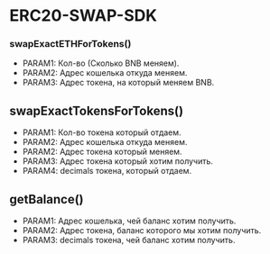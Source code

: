 # ERC20-SWAP-SDK
 ### swapExactETHForTokens()
 - PARAM1: Кол-во (Сколько BNB меняем).
 - PARAM2: Адрес кошелька откуда меняем. 
 - PARAM3: Адрес токена, на который меняем BNB.
  
  ## swapExactTokensForTokens()
 - PARAM1: Кол-во токена который отдаем. 
 - PARAM2: Адрес кошелька откуда меняем. 
 - PARAM2: Адрес токена который меняем.
 - PARAM3: Адрес токена который хотим получить. 
 - PARAM4: decimals токена, который отдаем.

  ## getBalance()
  - PARAM1: Адрес кошелька, чей баланс хотим получить. 
  - PARAM2: Адрес токена, баланс которого мы хотим получить. 
  - PARAM3: decimals токена, чей баланс хотим получить.

